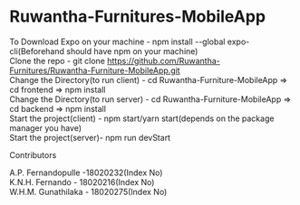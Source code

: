 # Ruwantha-Furnitures-MobileApp
 
 To Download Expo on your machine  - npm install --global expo-cli(Beforehand should have npm on your machine) \
 Clone the repo - git clone https://github.com/Ruwantha-Furnitures/Ruwantha-Furniture-MobileApp.git \
 Change the Directory(to run client) - cd Ruwantha-Furniture-MobileApp => cd frontend => npm install \
 Change the Directory(to run server) - cd Ruwantha-Furniture-MobileApp => cd backend => npm install \
 Start the project(client) - npm start/yarn start(depends on the package manager you have) \
 Start the project(server)- npm run devStart 

Contributors

A.P. Fernandopulle -18020232(Index No) \
K.N.H. Fernando - 18020216(Index No)\
W.H.M. Gunathilaka - 18020275(Index No)
